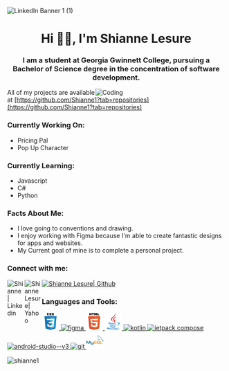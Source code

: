 ![LinkedIn Banner 1 (1)](https://github.com/Shianne1/Shianne1/assets/114550521/93050580-ab4a-4896-ab0d-023383396ff7)


<h1 align="center">Hi 👋🏽, I'm Shianne Lesure</h1>
<h3 align="center">I am a student at Georgia Gwinnett College, pursuing a Bachelor of Science degree in the concentration of software development.</h3>
<img align="right" alt="Coding" width="300" src="https://static.vecteezy.com/system/resources/previews/002/274/665/non_2x/black-woman-working-on-laptop-freelance-remote-working-online-studying-work-from-home-concept-illustration-vector.jpg">

All of my projects are available at [https://github.com/Shianne1?tab=repositories](https://github.com/Shianne1?tab=repositories)
<h3 align="left"> Currently Working On:</h3>
<ul>
  <li>Pricing Pal </li>
  <li>Pop Up Character </li>
</ul>

<h3 align="left"> Currently Learning:</h3>
<ul>
  <li>Javascript</li>
  <li>C#</li>
  <li>Python</li>
</ul>

<h3>Facts About Me:</h3>
<ul>
  <li>I love going to conventions and drawing. </li>
  <li>I enjoy working with Figma because I'm able to create fantastic designs for apps and websites.</li>
  <li> My Current goal of mine is to complete a personal project.</li> 
</ul>


<h3 align="left">Connect with me:</h3>
<p align="left">
<a href="https://github.com/Shianne1"><img " alt="Shianne Lesure| Github" width="40px" src="https://www.vectorlogo.zone/logos/github/github-tile.svg" /></a>
 
   <img align="left" alt=" Shianne | Linkedin" width="40px" src="https://www.vectorlogo.zone/logos/linkedin/linkedin-icon.svg" />
  <a href="mailto:shianne1thla@yahoo.com"><img align="left" alt="Shianne Lesure| Yahoo" width="40px" src="https://www.vectorlogo.zone/logos/yahoo/yahoo-tile.svg" /></a> 
</p>

<h3 align="left">Languages and Tools:</h3>
<p align="left"> 
  <a href="https://www.w3schools.com/css/" target="_blank" rel="noreferrer"> <img src="https://raw.githubusercontent.com/devicons/devicon/master/icons/css3/css3-original-wordmark.svg" alt="css3" width="40" height="40"/> </a> 
  <a href="https://www.figma.com/" target="_blank" rel="noreferrer"> <img src="https://www.vectorlogo.zone/logos/figma/figma-icon.svg" alt="figma" width="40" height="40"/> </a> 
  <a href="https://www.w3.org/html/" target="_blank" rel="noreferrer"> <img src="https://raw.githubusercontent.com/devicons/devicon/master/icons/html5/html5-original-wordmark.svg" alt="html5" width="40" height="40"/> </a> 
  <a href="https://www.java.com" target="_blank" rel="noreferrer"> <img src="https://raw.githubusercontent.com/devicons/devicon/master/icons/java/java-original.svg" alt="java" width="40" height="40"/> </a> 
  <a href="https://kotlinlang.org" target="_blank" rel="noreferrer"> <img src="https://www.vectorlogo.zone/logos/kotlinlang/kotlinlang-icon.svg" alt="kotlin" width="40" height="40"/> </a> 
  <a href="https://developer.android.com/jetpack/compose" target="_blank" rel="noreferrer"> <img src="https://upload.vectorlogo.zone/logos/jetpack/images/be5cdec8-1b56-4052-823c-9a0518e666e2.svg" alt="jetpack compose" width="40" height="40"/> </a> 
  <a href="https://developer.android.com/studio/install" target="_blank" rel="noreferrer"> <img width="40" height="40" src="https://img.icons8.com/color/48/android-studio--v3.png" alt="android-studio--v3"/>
  <a href="https://git-scm.com/" target="_blank" rel="noreferrer"> <img src="https://www.vectorlogo.zone/logos/git-scm/git-scm-icon.svg" alt="git" width="40" height="40"/> </a>
  <a href="https://www.mysql.com/" target="_blank" rel="noreferrer"> <img src="https://raw.githubusercontent.com/devicons/devicon/master/icons/mysql/mysql-original-wordmark.svg" alt="mysql" width="40" height="40"/> </a

</p>

<p><img align="center" src="https://github-readme-stats.vercel.app/api/top-langs?username=shianne1&show_icons=true&locale=en&layout=compact&theme=tokyonight" alt="shianne1" /></p>


